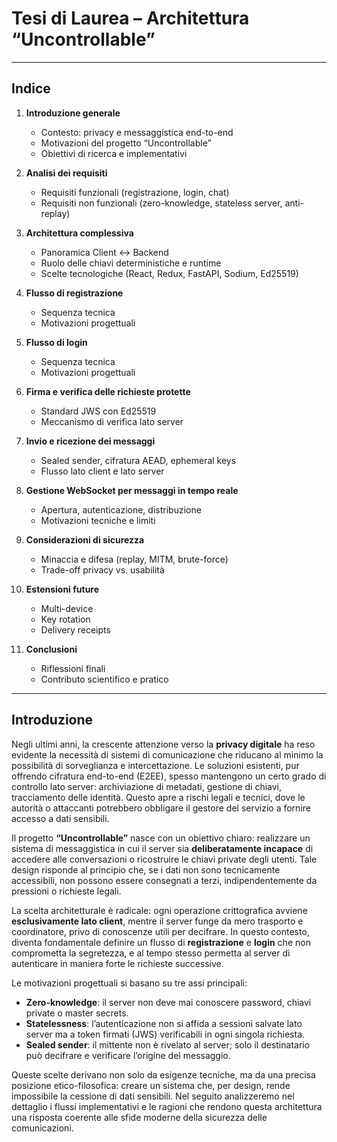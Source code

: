 # Tesi di Laurea – Architettura “Uncontrollable”

---

## Indice

1. **Introduzione generale**

   * Contesto: privacy e messaggistica end-to-end
   * Motivazioni del progetto “Uncontrollable”
   * Obiettivi di ricerca e implementativi

2. **Analisi dei requisiti**

   * Requisiti funzionali (registrazione, login, chat)
   * Requisiti non funzionali (zero-knowledge, stateless server, anti-replay)

3. **Architettura complessiva**

   * Panoramica Client ↔ Backend
   * Ruolo delle chiavi deterministiche e runtime
   * Scelte tecnologiche (React, Redux, FastAPI, Sodium, Ed25519)

4. **Flusso di registrazione**

   * Sequenza tecnica
   * Motivazioni progettuali

5. **Flusso di login**

   * Sequenza tecnica
   * Motivazioni progettuali

6. **Firma e verifica delle richieste protette**

   * Standard JWS con Ed25519
   * Meccanismo di verifica lato server

7. **Invio e ricezione dei messaggi**

   * Sealed sender, cifratura AEAD, ephemeral keys
   * Flusso lato client e lato server

8. **Gestione WebSocket per messaggi in tempo reale**

   * Apertura, autenticazione, distribuzione
   * Motivazioni tecniche e limiti

9. **Considerazioni di sicurezza**

   * Minaccia e difesa (replay, MITM, brute-force)
   * Trade-off privacy vs. usabilità

10. **Estensioni future**

    * Multi-device
    * Key rotation
    * Delivery receipts

11. **Conclusioni**

    * Riflessioni finali
    * Contributo scientifico e pratico

---

## Introduzione

Negli ultimi anni, la crescente attenzione verso la **privacy digitale** ha reso evidente la necessità di sistemi di comunicazione che riducano al minimo la possibilità di sorveglianza e intercettazione. Le soluzioni esistenti, pur offrendo cifratura end-to-end (E2EE), spesso mantengono un certo grado di controllo lato server: archiviazione di metadati, gestione di chiavi, tracciamento delle identità. Questo apre a rischi legali e tecnici, dove le autorità o attaccanti potrebbero obbligare il gestore del servizio a fornire accesso a dati sensibili.

Il progetto **“Uncontrollable”** nasce con un obiettivo chiaro: realizzare un sistema di messaggistica in cui il server sia **deliberatamente incapace** di accedere alle conversazioni o ricostruire le chiavi private degli utenti. Tale design risponde al principio che, se i dati non sono tecnicamente accessibili, non possono essere consegnati a terzi, indipendentemente da pressioni o richieste legali.

La scelta architetturale è radicale: ogni operazione crittografica avviene **esclusivamente lato client**, mentre il server funge da mero trasporto e coordinatore, privo di conoscenze utili per decifrare. In questo contesto, diventa fondamentale definire un flusso di **registrazione** e **login** che non comprometta la segretezza, e al tempo stesso permetta al server di autenticare in maniera forte le richieste successive.

Le motivazioni progettuali si basano su tre assi principali:

* **Zero-knowledge**: il server non deve mai conoscere password, chiavi private o master secrets.
* **Statelessness**: l’autenticazione non si affida a sessioni salvate lato server ma a token firmati (JWS) verificabili in ogni singola richiesta.
* **Sealed sender**: il mittente non è rivelato al server; solo il destinatario può decifrare e verificare l’origine del messaggio.

Queste scelte derivano non solo da esigenze tecniche, ma da una precisa posizione etico-filosofica: creare un sistema che, per design, rende impossibile la cessione di dati sensibili. Nel seguito analizzeremo nel dettaglio i flussi implementativi e le ragioni che rendono questa architettura una risposta coerente alle sfide moderne della sicurezza delle comunicazioni.
